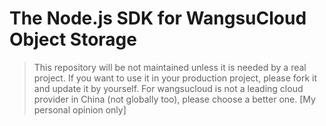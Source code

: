 # The Node.js SDK for WangsuCloud Object Storage

> This repository will be not maintained unless it is needed by a real project.
> If you want to use it in your production project, please fork it and update it by yourself.
> For wangsucloud is not a leading cloud provider in China (not globally too), please choose a better one. [My personal opinion only]
